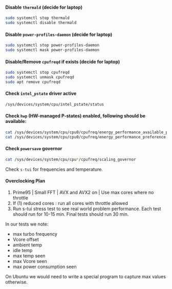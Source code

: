 
#### Disable `thermald` (decide for laptop)
```bash
sudo systemctl stop thermald
sudo systemctl disable thermald
```

#### Disable `power-profiles-daemon` (decide for laptop)
```bash
sudo systemctl stop power-profiles-daemon
sudo systemctl mask power-profiles-daemon
```

#### Disable/Remove `cpufreqd` if exists (decide for laptop)
```bash
sudo systemctl stop cpufreqd
sudo systemctl unmask cpufreqd
sudo apt remove cpufreqd
```

#### Check `intel_pstate` driver active
```bash
/sys/devices/system/cpu/intel_pstate/status
```

#### Check `hwp` (HW-managed P-states) enabled, following should be available:
```bash
cat /sys/devices/system/cpu/cpu0/cpufreq/energy_performance_available_preferences
cat /sys/devices/system/cpu/cpu0/cpufreq/energy_performance_preference
```

#### Check `powersave` governor
```bash
cat /sys/devices/system/cpu/cpu*/cpufreq/scaling_governor
```

Check `s-tui` for frequencies and temperature.

#### Overclocking Plan
1. Prime95 | Small FFT | AVX and AVX2 on | Use max cores where no throttle
2. If (1) reduced cores : run all cores with throttle allowed
3. Run s-tui stress test to see real world problem performance.
Each test should run for 10-15 min. 
Final tests should run 30 min.

In our tests we note: 
* max turbo frequency
* Vcore offset
* ambient temp
* idle temp
* max temp seen
* max Vcore seen
* max power consumption seen

On Ubuntu we would need to write a special program to capture 
max values otherwise.